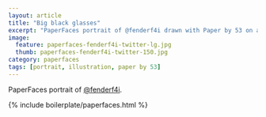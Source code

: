 ```yaml
---
layout: article
title: "Big black glasses"
excerpt: "PaperFaces portrait of @fenderf4i drawn with Paper by 53 on an iPad."
image: 
  feature: paperfaces-fenderf4i-twitter-lg.jpg
  thumb: paperfaces-fenderf4i-twitter-150.jpg
category: paperfaces
tags: [portrait, illustration, paper by 53]
---
```


PaperFaces portrait of [@fenderf4i](http://twitter.com/fenderf4i).

{% include boilerplate/paperfaces.html %}